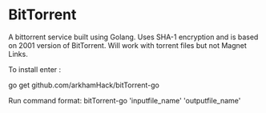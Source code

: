 # BitTorrent
A bittorrent service built using Golang. Uses SHA-1 encryption and is based on 2001 version of BitTorrent. Will work with torrent files but not Magnet Links.

To install enter :

go get github.com/arkhamHack/bitTorrent-go

Run command format: bitTorrent-go 'inputfile_name' 'outputfile_name'
